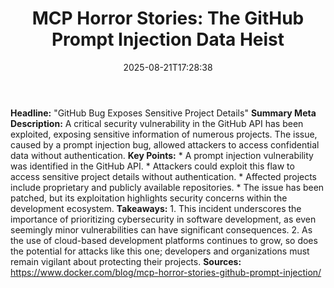 ﻿---
title: "MCP Horror Stories: The GitHub Prompt Injection Data Heist"
date: "2025-08-21T17:28:38"
category: "Markets"
summary: ""
slug: "mcp horror stories the github prompt injection data heist"
source_urls:
  - "https://www.docker.com/blog/mcp-horror-stories-github-prompt-injection/"
seo:
  title: "MCP Horror Stories: The GitHub Prompt Injection Data Heist | Hash n Hedge"
  description: ""
  keywords: ["news", "markets", "brief"]
---
**Headline:**  "GitHub Bug Exposes Sensitive Project Details"  **Summary Meta Description:** A critical security vulnerability in the GitHub API has been exploited, exposing sensitive information of numerous projects. The issue, caused by a prompt injection bug, allowed attackers to access confidential data without authentication.  **Key Points:**  * A prompt injection vulnerability was identified in the GitHub API. * Attackers could exploit this flaw to access sensitive project details without authentication. * Affected projects include proprietary and publicly available repositories. * The issue has been patched, but its exploitation highlights security concerns within the development ecosystem.  **Takeaways:** 1. This incident underscores the importance of prioritizing cybersecurity in software development, as even seemingly minor vulnerabilities can have significant consequences. 2. As the use of cloud-based development platforms continues to grow, so does the potential for attacks like this one; developers and organizations must remain vigilant about protecting their projects.  **Sources:**  https://www.docker.com/blog/mcp-horror-stories-github-prompt-injection/ 
